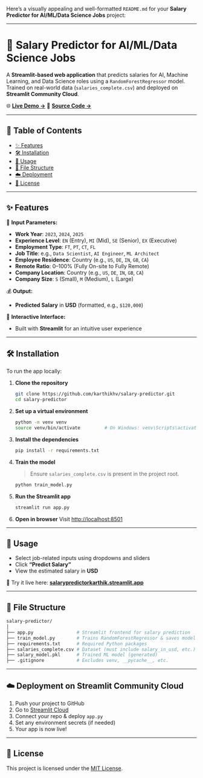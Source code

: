 Here’s a visually appealing and well-formatted `README.md` for your **Salary Predictor for AI/ML/Data Science Jobs** project:

---

# 💼 Salary Predictor for AI/ML/Data Science Jobs

A **Streamlit-based web application** that predicts salaries for AI, Machine Learning, and Data Science roles using a `RandomForestRegressor` model. Trained on real-world data (`salaries_complete.csv`) and deployed on **Streamlit Community Cloud**.

🌐 **[Live Demo →](https://salarypredictorkarthik.streamlit.app/)**
📁 **[Source Code →](https://github.com/karthikhv/salary-predictor)**

---

## 📑 Table of Contents

* [✨ Features](#-features)
* [🛠 Installation](#-installation)
* [🚀 Usage](#-usage)
* [📂 File Structure](#-file-structure)
* [☁️ Deployment](#️-deployment-on-streamlit-community-cloud)
* [📝 License](#-license)

---

## ✨ Features

🎯 **Input Parameters:**

* **Work Year**: `2023`, `2024`, `2025`
* **Experience Level**: `EN` (Entry), `MI` (Mid), `SE` (Senior), `EX` (Executive)
* **Employment Type**: `FT`, `PT`, `CT`, `FL`
* **Job Title**: e.g., `Data Scientist`, `AI Engineer`, `ML Architect`
* **Employee Residence**: Country (e.g., `US`, `DE`, `IN`, `GB`, `CA`)
* **Remote Ratio**: 0–100% (Fully On-site to Fully Remote)
* **Company Location**: Country (e.g., `US`, `DE`, `IN`, `GB`, `CA`)
* **Company Size**: `S` (Small), `M` (Medium), `L` (Large)

💰 **Output:**

* **Predicted Salary** in **USD** (formatted, e.g., `$120,000`)

📱 **Interactive Interface:**

* Built with **Streamlit** for an intuitive user experience

---

## 🛠 Installation

To run the app locally:

1. **Clone the repository**

   ```bash
   git clone https://github.com/karthikhv/salary-predictor.git
   cd salary-predictor
   ```

2. **Set up a virtual environment**

   ```bash
   python -m venv venv
   source venv/bin/activate         # On Windows: venv\Scripts\activate
   ```

3. **Install the dependencies**

   ```bash
   pip install -r requirements.txt
   ```

4. **Train the model**

   > Ensure `salaries_complete.csv` is present in the project root.

   ```bash
   python train_model.py
   ```

5. **Run the Streamlit app**

   ```bash
   streamlit run app.py
   ```

6. **Open in browser**
   Visit [http://localhost:8501](http://localhost:8501)

---

## 🚀 Usage

* Select job-related inputs using dropdowns and sliders
* Click **“Predict Salary”**
* View the estimated salary in **USD**

🔗 Try it live here: **[salarypredictorkarthik.streamlit.app](https://salarypredictorkarthik.streamlit.app/)**

---

## 📂 File Structure

```bash
salary-predictor/
│
├── app.py                # Streamlit frontend for salary prediction
├── train_model.py        # Trains RandomForestRegressor & saves model
├── requirements.txt      # Required Python packages
├── salaries_complete.csv # Dataset (must include salary_in_usd, etc.)
├── salary_model.pkl      # Trained ML model (generated)
├── .gitignore            # Excludes venv, __pycache__, etc.
```

---

## ☁️ Deployment on Streamlit Community Cloud

1. Push your project to GitHub
2. Go to [Streamlit Cloud](https://streamlit.io/cloud)
3. Connect your repo & deploy `app.py`
4. Set any environment secrets (if needed)
5. Your app is now live!

---

## 📝 License

This project is licensed under the [MIT License](LICENSE).
